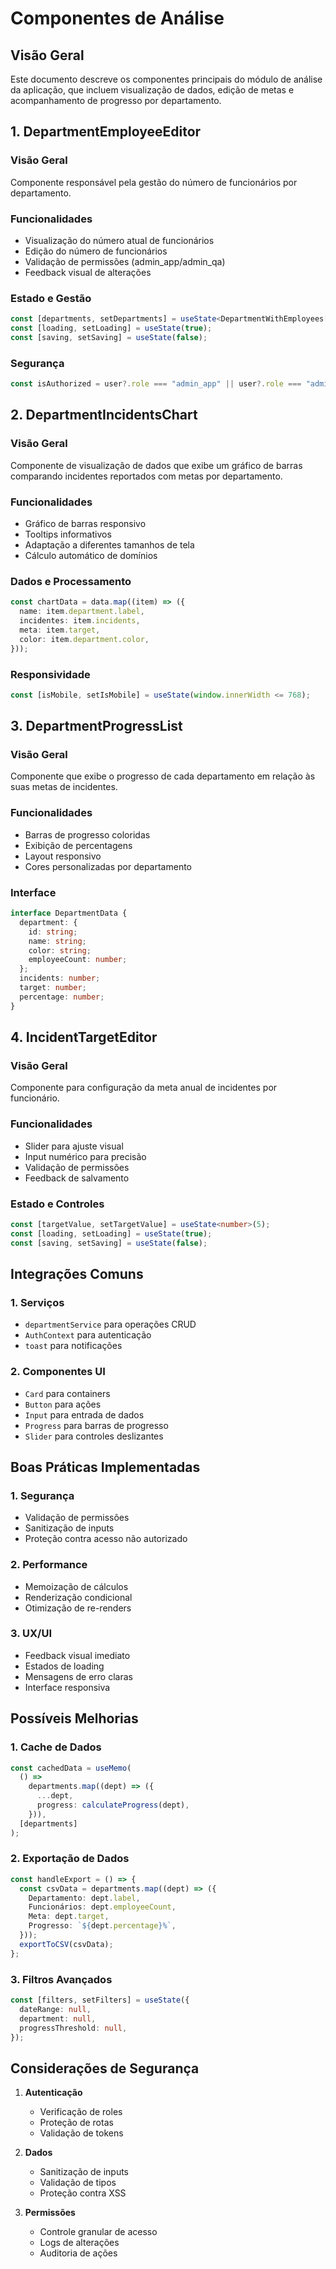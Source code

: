 # Componentes de Análise

## Visão Geral

Este documento descreve os componentes principais do módulo de análise da aplicação, que incluem visualização de dados, edição de metas e acompanhamento de progresso por departamento.

## 1. DepartmentEmployeeEditor

### Visão Geral

Componente responsável pela gestão do número de funcionários por departamento.

### Funcionalidades

- Visualização do número atual de funcionários
- Edição do número de funcionários
- Validação de permissões (admin_app/admin_qa)
- Feedback visual de alterações

### Estado e Gestão

```typescript
const [departments, setDepartments] = useState<DepartmentWithEmployees[]>([]);
const [loading, setLoading] = useState(true);
const [saving, setSaving] = useState(false);
```

### Segurança

```typescript
const isAuthorized = user?.role === "admin_app" || user?.role === "admin_qa";
```

## 2. DepartmentIncidentsChart

### Visão Geral

Componente de visualização de dados que exibe um gráfico de barras comparando incidentes reportados com metas por departamento.

### Funcionalidades

- Gráfico de barras responsivo
- Tooltips informativos
- Adaptação a diferentes tamanhos de tela
- Cálculo automático de domínios

### Dados e Processamento

```typescript
const chartData = data.map((item) => ({
  name: item.department.label,
  incidentes: item.incidents,
  meta: item.target,
  color: item.department.color,
}));
```

### Responsividade

```typescript
const [isMobile, setIsMobile] = useState(window.innerWidth <= 768);
```

## 3. DepartmentProgressList

### Visão Geral

Componente que exibe o progresso de cada departamento em relação às suas metas de incidentes.

### Funcionalidades

- Barras de progresso coloridas
- Exibição de percentagens
- Layout responsivo
- Cores personalizadas por departamento

### Interface

```typescript
interface DepartmentData {
  department: {
    id: string;
    name: string;
    color: string;
    employeeCount: number;
  };
  incidents: number;
  target: number;
  percentage: number;
}
```

## 4. IncidentTargetEditor

### Visão Geral

Componente para configuração da meta anual de incidentes por funcionário.

### Funcionalidades

- Slider para ajuste visual
- Input numérico para precisão
- Validação de permissões
- Feedback de salvamento

### Estado e Controles

```typescript
const [targetValue, setTargetValue] = useState<number>(5);
const [loading, setLoading] = useState(true);
const [saving, setSaving] = useState(false);
```

## Integrações Comuns

### 1. Serviços

- `departmentService` para operações CRUD
- `AuthContext` para autenticação
- `toast` para notificações

### 2. Componentes UI

- `Card` para containers
- `Button` para ações
- `Input` para entrada de dados
- `Progress` para barras de progresso
- `Slider` para controles deslizantes

## Boas Práticas Implementadas

### 1. Segurança

- Validação de permissões
- Sanitização de inputs
- Proteção contra acesso não autorizado

### 2. Performance

- Memoização de cálculos
- Renderização condicional
- Otimização de re-renders

### 3. UX/UI

- Feedback visual imediato
- Estados de loading
- Mensagens de erro claras
- Interface responsiva

## Possíveis Melhorias

### 1. Cache de Dados

```typescript
const cachedData = useMemo(
  () =>
    departments.map((dept) => ({
      ...dept,
      progress: calculateProgress(dept),
    })),
  [departments]
);
```

### 2. Exportação de Dados

```typescript
const handleExport = () => {
  const csvData = departments.map((dept) => ({
    Departamento: dept.label,
    Funcionários: dept.employeeCount,
    Meta: dept.target,
    Progresso: `${dept.percentage}%`,
  }));
  exportToCSV(csvData);
};
```

### 3. Filtros Avançados

```typescript
const [filters, setFilters] = useState({
  dateRange: null,
  department: null,
  progressThreshold: null,
});
```

## Considerações de Segurança

1. **Autenticação**

   - Verificação de roles
   - Proteção de rotas
   - Validação de tokens

2. **Dados**

   - Sanitização de inputs
   - Validação de tipos
   - Proteção contra XSS

3. **Permissões**
   - Controle granular de acesso
   - Logs de alterações
   - Auditoria de ações
